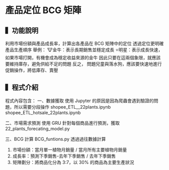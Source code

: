 # 產品定位 BCG 矩陣
## ▍功能說明
利用市場份額與產品成長率，計算出各產品在 BCG 矩陣中的定位
透過定位更明確產品生產順序
舉例：
🐮金牛：表示長期銷售並穩定成長
⭐明星：表示成長快速，如果市場打開，有機會成為穩定收益來源的金牛
因此只要在這兩個象限，就應該要維持庫存，避免供給不足的問題
反之，
問題兒童與落水狗，應該要快速地進行促銷操作，將低庫存、賣壓
## ▍程式介紹
程式內容包含：
一、數據獲取
使用 Jupyter 的原因是因為爬蟲會遇到驗證的問題，所以需要分段操作
shopee_ETL__22plants.ipynb
shopee_ETL_hotsale_22plants.ipynb

二、市場需求預測
使用 GRU 針對每個商品進行預測，獲取
22_plants_forecating_model.py

三、BCG 計算
BCG_funtions.py
透過過往數據計算
1. 市場份額：當月單一植物月銷量 / 當月所有主要植物月銷量
2. 成長率：預測下季銷售-去年下季銷售 / 去年下季銷售
3. 矩陣劃分：將商品化分為 3:7，以 30% 的商品為主要生產狀況
